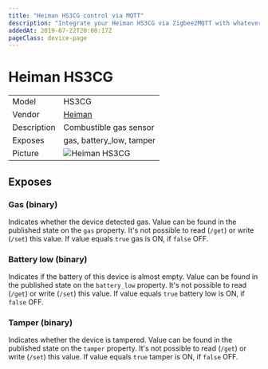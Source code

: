 ```yaml
---
title: "Heiman HS3CG control via MQTT"
description: "Integrate your Heiman HS3CG via Zigbee2MQTT with whatever smart home infrastructure you are using without the vendor's bridge or gateway."
addedAt: 2019-07-22T20:08:17Z
pageClass: device-page
---
```


<!-- !!!! -->
<!-- ATTENTION: This file is auto-generated through docgen! -->
<!-- You can only edit the "Notes"-Section between the two comment lines "Notes BEGIN" and "Notes END". -->
<!-- Do not use h1 or h2 heading within "## Notes"-Section. -->
<!-- !!!! -->

# Heiman HS3CG

|     |     |
|-----|-----|
| Model | HS3CG  |
| Vendor  | [Heiman](/supported-devices/#v=Heiman)  |
| Description | Combustible gas sensor |
| Exposes | gas, battery_low, tamper |
| Picture | ![Heiman HS3CG](https://www.zigbee2mqtt.io/images/devices/HS3CG.png) |


<!-- Notes BEGIN: You can edit here. Add "## Notes" headline if not already present. -->


<!-- Notes END: Do not edit below this line -->




## Exposes

### Gas (binary)
Indicates whether the device detected gas.
Value can be found in the published state on the `gas` property.
It's not possible to read (`/get`) or write (`/set`) this value.
If value equals `true` gas is ON, if `false` OFF.

### Battery low (binary)
Indicates if the battery of this device is almost empty.
Value can be found in the published state on the `battery_low` property.
It's not possible to read (`/get`) or write (`/set`) this value.
If value equals `true` battery low is ON, if `false` OFF.

### Tamper (binary)
Indicates whether the device is tampered.
Value can be found in the published state on the `tamper` property.
It's not possible to read (`/get`) or write (`/set`) this value.
If value equals `true` tamper is ON, if `false` OFF.


